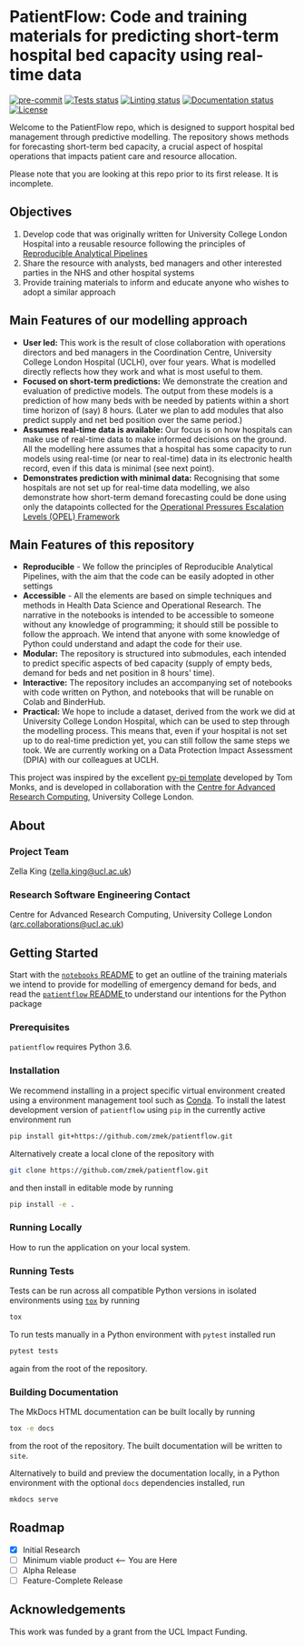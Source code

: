 # PatientFlow: Code and training materials for predicting short-term hospital bed capacity using real-time data

[![pre-commit](https://img.shields.io/badge/pre--commit-enabled-brightgreen?logo=pre-commit&logoColor=white)](https://github.com/pre-commit/pre-commit)
[![Tests status][tests-badge]][tests-link]
[![Linting status][linting-badge]][linting-link]
[![Documentation status][documentation-badge]][documentation-link]
[![License][license-badge]](./LICENSE.md)

<!--
[![PyPI version][pypi-version]][pypi-link]
[![Conda-Forge][conda-badge]][conda-link]
[![PyPI platforms][pypi-platforms]][pypi-link]
-->

<!-- prettier-ignore-start -->
[tests-badge]:              https://github.com/zmek/patientflow/actions/workflows/tests.yml/badge.svg
[tests-link]:               https://github.com/zmek/patientflow/actions/workflows/tests.yml
[linting-badge]:            https://github.com/zmek/patientflow/actions/workflows/linting.yml/badge.svg
[linting-link]:             https://github.com/zmek/patientflow/actions/workflows/linting.yml
[documentation-badge]:      https://github.com/zmek/patientflow/actions/workflows/docs.yml/badge.svg
[documentation-link]:       https://github.com/zmek/patientflow/actions/workflows/docs.yml
[conda-badge]:              https://img.shields.io/conda/vn/conda-forge/patientflow
[conda-link]:               https://github.com/conda-forge/patientflow-feedstock
[pypi-link]:                https://pypi.org/project/patientflow/
[pypi-platforms]:           https://img.shields.io/pypi/pyversions/patientflow
[pypi-version]:             https://img.shields.io/pypi/v/patientflow
[license-badge]:            https://img.shields.io/badge/License-MIT-yellow.svg
<!-- prettier-ignore-end -->

Welcome to the PatientFlow repo, which is designed to support hospital bed management through predictive modelling. The repository shows methods for forecasting short-term bed capacity, a crucial aspect of hospital operations that impacts patient care and resource allocation.

Please note that you are looking at this repo prior to its first release. It is incomplete. 

## Objectives
1. Develop code that was originally written for University College London Hospital into a reusable resource following the principles of [Reproducible Analytical Pipelines](https://analysisfunction.civilservice.gov.uk/support/reproducible-analytical-pipelines/)
2. Share the resource with analysts, bed managers and other interested parties in the NHS and other hospital systems
3. Provide training materials to inform and educate anyone who wishes to adopt a similar approach

## Main Features of our modelling approach

- **User led:** This work is the result of close collaboration with operations directors and bed managers in the Coordination Centre, University College London Hospital (UCLH), over four years. What is modelled directly reflects how they work and what is most useful to them.
- **Focused on short-term predictions:** We demonstrate the creation and evaluation of predictive models. The output from these models is a prediction of how many beds with be needed by patients within a short time horizon of (say) 8 hours. (Later we plan to add modules that also predict supply and net bed position over the same period.)
- **Assumes real-time data is available:** Our focus is on how hospitals can make use of real-time data to make informed decisions on the ground. All the modelling here assumes that a hospital has some capacity to run models using real-time (or near to real-time) data in its electronic health record, even if this data is minimal (see next point).
- **Demonstrates prediction with minimal data:** Recognising that some hospitals are not set up for real-time data modelling, we also demonstrate how short-term demand forecasting could be done using only the datapoints collected for the [Operational Pressures Escalation Levels (OPEL) Framework](https://www.england.nhs.uk/wp-content/uploads/2016/10/PRN00551-OPEL-Framework-2023.24-V2.0.pdf)

## Main Features of this repository

- **Reproducible** - We follow the principles of Reproducible Analytical Pipelines, with the aim that the code can be easily adopted in other settings
- **Accessible** - All the elements are based on simple techniques and methods in Health Data Science and Operational Research. The narrative in the notebooks is intended to be accessible to someone without any knowledge of programming; it should still be possible to follow the approach. We intend that anyone with some knowledge of Python could understand and adapt the code for their use. 
- **Modular:** The repository is structured into submodules, each intended to predict specific aspects of bed capacity (supply of empty beds, demand for beds and net position in 8 hours' time).
- **Interactive:** The repository includes an accompanying set of notebooks with code written on Python, and notebooks that will be runable on Colab and BinderHub. 
- **Practical:** We hope to include a dataset, derived from the work we did at University College London Hospital, which can be used to step through the modelling process. This means that, even if your hospital is not set up to do real-time prediction yet, you can still follow the same steps we took. We are currently working on a Data Protection Impact Assessment (DPIA) with our colleagues at UCLH.


This project was inspired by the excellent [py-pi template](https://github.com/health-data-science-OR/pypi-template) developed by Tom Monks, and is developed in collaboration with the
[Centre for Advanced Research Computing](https://ucl.ac.uk/arc), University
College London.

## About

### Project Team

Zella King ([zella.king@ucl.ac.uk](mailto:zella.king@ucl.ac.uk))

### Research Software Engineering Contact

Centre for Advanced Research Computing, University College London
([arc.collaborations@ucl.ac.uk](mailto:arc.collaborations@ucl.ac.uk))

## Getting Started

Start with the [`notebooks` README](/notebooks/README.md) to get an outline of the training materials we intend to provide for modelling of emergency demand for beds, and read the  [`patientflow` README ](/src/patientflow/README.md) to understand our intentions for the Python package

### Prerequisites

<!-- Any tools or versions of languages needed to run code. For example specific Python or Node versions. Minimum hardware requirements also go here. -->

`patientflow` requires Python 3.6.

### Installation

<!-- How to build or install the application. -->

We recommend installing in a project specific virtual environment created using
a environment management tool such as
[Conda](https://docs.conda.io/projects/conda/en/stable/). To install the latest
development version of `patientflow` using `pip` in the currently active
environment run

```sh
pip install git+https://github.com/zmek/patientflow.git
```

Alternatively create a local clone of the repository with

```sh
git clone https://github.com/zmek/patientflow.git
```

and then install in editable mode by running

```sh
pip install -e .
```

### Running Locally

How to run the application on your local system.

### Running Tests

<!-- How to run tests on your local system. -->

Tests can be run across all compatible Python versions in isolated environments
using [`tox`](https://tox.wiki/en/latest/) by running

```sh
tox
```

To run tests manually in a Python environment with `pytest` installed run

```sh
pytest tests
```

again from the root of the repository.

### Building Documentation

The MkDocs HTML documentation can be built locally by running

```sh
tox -e docs
```

from the root of the repository. The built documentation will be written to
`site`.

Alternatively to build and preview the documentation locally, in a Python
environment with the optional `docs` dependencies installed, run

```sh
mkdocs serve
```

## Roadmap

- [x] Initial Research
- [ ] Minimum viable product <-- You are Here
- [ ] Alpha Release
- [ ] Feature-Complete Release

## Acknowledgements

This work was funded by a grant from the UCL Impact Funding.
